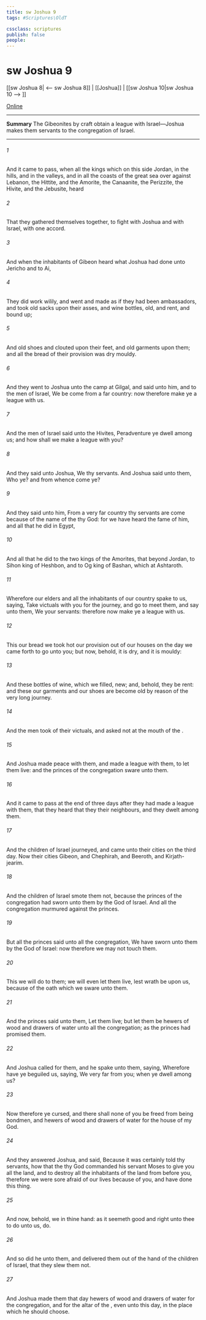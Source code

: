 ```yaml
---
title: sw Joshua 9
tags: #Scriptures\OldT

cssclass: scriptures
publish: false
people:
---
```


# sw Joshua 9
[[sw Joshua 8| <-- sw Joshua 8]] | [[Joshua]] | [[sw Joshua 10|sw Joshua 10 --> ]]

[Online](https://churchofjesuschrist.org/study/scriptures/ot/josh/9?lang=eng)

---
__Summary__
The Gibeonites by craft obtain a league with Israel—Joshua makes them servants to the congregation of Israel.

---
###### 1 
And it came to pass, when all the kings which  on this side Jordan, in the hills, and in the valleys, and in all the coasts of the great sea over against Lebanon, the Hittite, and the Amorite, the Canaanite, the Perizzite, the Hivite, and the Jebusite, heard 

###### 2 
That they gathered themselves together, to fight with Joshua and with Israel, with one accord.

###### 3 
And when the inhabitants of Gibeon heard what Joshua had done unto Jericho and to Ai,

###### 4 
They did work wilily, and went and made as if they had been ambassadors, and took old sacks upon their asses, and wine bottles, old, and rent, and bound up;

###### 5 
And old shoes and clouted upon their feet, and old garments upon them; and all the bread of their provision was dry  mouldy.

###### 6 
And they went to Joshua unto the camp at Gilgal, and said unto him, and to the men of Israel, We be come from a far country: now therefore make ye a league with us.

###### 7 
And the men of Israel said unto the Hivites, Peradventure ye dwell among us; and how shall we make a league with you?

###### 8 
And they said unto Joshua, We  thy servants. And Joshua said unto them, Who  ye? and from whence come ye?

###### 9 
And they said unto him, From a very far country thy servants are come because of the name of the  thy God: for we have heard the fame of him, and all that he did in Egypt,

###### 10 
And all that he did to the two kings of the Amorites, that  beyond Jordan, to Sihon king of Heshbon, and to Og king of Bashan, which  at Ashtaroth.

###### 11 
Wherefore our elders and all the inhabitants of our country spake to us, saying, Take victuals with you for the journey, and go to meet them, and say unto them, We  your servants: therefore now make ye a league with us.

###### 12 
This our bread we took hot  our provision out of our houses on the day we came forth to go unto you; but now, behold, it is dry, and it is mouldy:

###### 13 
And these bottles of wine, which we filled,  new; and, behold, they be rent: and these our garments and our shoes are become old by reason of the very long journey.

###### 14 
And the men took of their victuals, and asked not  at the mouth of the .

###### 15 
And Joshua made peace with them, and made a league with them, to let them live: and the princes of the congregation sware unto them.

###### 16 
And it came to pass at the end of three days after they had made a league with them, that they heard that they  their neighbours, and  they dwelt among them.

###### 17 
And the children of Israel journeyed, and came unto their cities on the third day. Now their cities  Gibeon, and Chephirah, and Beeroth, and Kirjath-jearim.

###### 18 
And the children of Israel smote them not, because the princes of the congregation had sworn unto them by the  God of Israel. And all the congregation murmured against the princes.

###### 19 
But all the princes said unto all the congregation, We have sworn unto them by the  God of Israel: now therefore we may not touch them.

###### 20 
This we will do to them; we will even let them live, lest wrath be upon us, because of the oath which we sware unto them.

###### 21 
And the princes said unto them, Let them live; but let them be hewers of wood and drawers of water unto all the congregation; as the princes had promised them.

###### 22 
And Joshua called for them, and he spake unto them, saying, Wherefore have ye beguiled us, saying, We  very far from you; when ye dwell among us?

###### 23 
Now therefore ye  cursed, and there shall none of you be freed from being bondmen, and hewers of wood and drawers of water for the house of my God.

###### 24 
And they answered Joshua, and said, Because it was certainly told thy servants, how that the  thy God commanded his servant Moses to give you all the land, and to destroy all the inhabitants of the land from before you, therefore we were sore afraid of our lives because of you, and have done this thing.

###### 25 
And now, behold, we  in thine hand: as it seemeth good and right unto thee to do unto us, do.

###### 26 
And so did he unto them, and delivered them out of the hand of the children of Israel, that they slew them not.

###### 27 
And Joshua made them that day hewers of wood and drawers of water for the congregation, and for the altar of the , even unto this day, in the place which he should choose.

